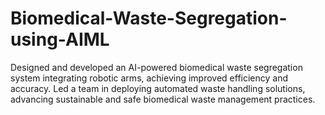 # Biomedical-Waste-Segregation-using-AIML
Designed and developed an AI-powered biomedical waste segregation system integrating robotic arms, achieving improved efficiency and accuracy. Led a team in deploying automated waste handling solutions, advancing sustainable and safe biomedical waste management practices.
